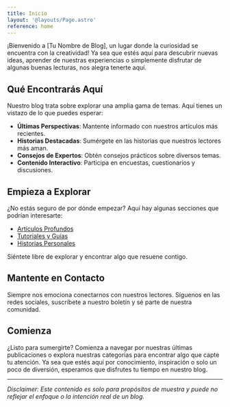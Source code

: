 ```yaml
---
title: Inicio
layout: '@layouts/Page.astro'
reference: home
---
```


¡Bienvenido a [Tu Nombre de Blog], un lugar donde la curiosidad se encuentra con la creatividad! Ya sea que estés aquí para descubrir nuevas ideas, aprender de nuestras experiencias o simplemente disfrutar de algunas buenas lecturas, nos alegra tenerte aquí.

## Qué Encontrarás Aquí

Nuestro blog trata sobre explorar una amplia gama de temas. Aquí tienes un vistazo de lo que puedes esperar:

- **Últimas Perspectivas**: Mantente informado con nuestros artículos más recientes.
- **Historias Destacadas**: Sumérgete en las historias que nuestros lectores más aman.
- **Consejos de Expertos**: Obtén consejos prácticos sobre diversos temas.
- **Contenido Interactivo**: Participa en encuestas, cuestionarios y discusiones.

## Empieza a Explorar

¿No estás seguro de por dónde empezar? Aquí hay algunas secciones que podrían interesarte:

- [Artículos Profundos](#)
- [Tutoriales y Guías](#)
- [Historias Personales](#)

Siéntete libre de explorar y encontrar algo que resuene contigo.

## Mantente en Contacto

Siempre nos emociona conectarnos con nuestros lectores. Síguenos en las redes sociales, suscríbete a nuestro boletín y sé parte de nuestra comunidad.

## Comienza

¿Listo para sumergirte? Comienza a navegar por nuestras últimas publicaciones o explora nuestras categorías para encontrar algo que capte tu atención. Ya sea que estés aquí por conocimiento, inspiración o solo un poco de diversión, esperamos que disfrutes tu tiempo en nuestro blog.

---

_Disclaimer: Este contenido es solo para propósitos de muestra y puede no reflejar el enfoque o la intención real de un blog._
